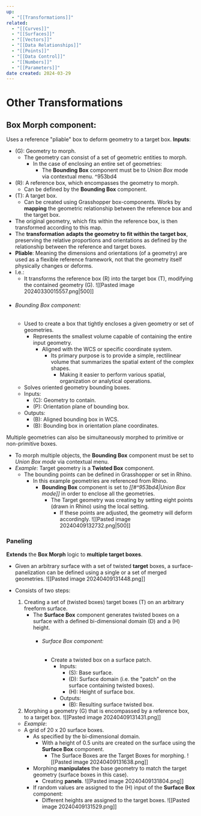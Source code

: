 ```yaml
---
up:
  - "[[Transformations]]"
related:
  - "[[Curves]]"
  - "[[Surfaces]]"
  - "[[Vectors]]"
  - "[[Data Relationships]]"
  - "[[Points]]"
  - "[[Data Control]]"
  - "[[Numbers]]"
  - "[[Parameters]]"
date created: 2024-03-29
---
```

# Other Transformations

## Box Morph component:
Uses a reference "pliable" box to deform geometry to a target box.
**Inputs**:
- (G): Geometry to morph.
	- The geometry can consist of a set of geometric entities to morph. 
		- In the case of enclosing an entire set of geometries:
			- The **Bounding Box** component must be to *Union Box* mode via contextual menu. ^953bd4
- (R): A reference box, which encompasses the geometry to morph.
	- Can be defined by the **Bounding Box** component.
- (T): A target box. 
	- Can be created using Grasshopper box-components.
Works by **mapping** the geometric relationship between the reference box and the target box.
- The original geometry, which fits within the reference box, is then transformed according to this map.
- The **transformation** **adapts the geometry to fit within the target box**, preserving the relative proportions and orientations as defined by the relationship between the reference and target boxes. 
- **Pliable**: Meaning the dimensions and orientations (of a geometry) are used as a flexible reference framework, not that the geometry itself physically changes or deforms. 
- I.e.:
	- It transforms the reference box (R) into the target box (T), modifying the contained geometry (G). 
		![[Pasted image 20240330015557.png|500]]
- ###### Bounding Box component:
	- Used to create a box that tightly encloses a given geometry or set of geometries.
		- Represents the smallest volume capable of containing the entire input geometry.
			- Aligned with the WCS or specific coordinate system.
				- Its primary purpose is to provide a simple, rectilinear volume that summarizes the spatial extent of the complex shapes.
					- Making it easier to perform various spatial, organization or analytical operations.
	- Solves oriented geometry bounding boxes.
	- Inputs:
		- (C): Geometry to contain.
		- (P): Orientation plane of bounding box.
	- Outputs:
		- (B): Aligned bounding box in WCS.
		- (B): Bounding box in orientation plane coordinates.
		
Multiple geometries can also be simultaneously morphed to primitive or non-primitive boxes.
- To morph multiple objects, the **Bounding Box** component must be set to *Union Box mode* via contextual menu.
- *Example*: Target geometry is a **Twisted Box** component.
	- The bounding points can be defined in Grasshopper or set in Rhino. 
		- In this example geometries are referenced from Rhino.
			- **Bounding Box** component is set to *[[#^953bd4|Union Box mode]]* in order to enclose all the geometries. 
				- The Target geometry was creating by setting eight points (drawn in Rhino) using the local setting.
					- If these points are adjusted, the geometry will deform accordingly.
		![[Pasted image 20240409132732.png|500]]

### Paneling
**Extends** the **Box Morph** logic to **multiple target boxes**.
- Given an arbitrary surface with a set of twisted **target** boxes, a surface-panelization can be defined using a single or a set of merged geometries. 
	![[Pasted image 20240409131448.png]]
- Consists of two steps:
	1. Creating a set of (twisted boxes) target boxes (T) on an arbitrary freeform surface.
		- The **Surface Box** component generates twisted boxes on a surface with a defined bi-dimensional domain (D) and a (H) height. 
			- ###### Surface Box component:
				- Create a twisted box on a surface patch.
					- Inputs:
						- (S): Base surface.
						- (D): Surface domain (i.e. the "patch" on the surface containing twisted boxes).
						- (H): Height of surface box.
					- Outputs:
						- (B): Resulting surface twisted box.
	1. Morphing a geometry (G) that is encompassed by a reference box, to a target box. 
	![[Pasted image 20240409131431.png]]

	- *Example*:
	- A grid of 20 x 20 surface boxes.
		- As specified by the bi-dimensional domain.
			- With a height of 0.5 units are created on the surface using the **Surface Box** component. 
				- The Surface Boxes are the Target Boxes for morphing.
		![[Pasted image 20240409131638.png]]
		- Morphing **manipulates** the base geometry to match the target geometry (surface boxes in this case).
			- Creating **panels**.
		![[Pasted image 20240409131804.png]]
		- If random values are assigned to the (H) input of the **Surface Box** component:
			- Different heights are assigned to the target boxes.
		![[Pasted image 20240409131529.png]]